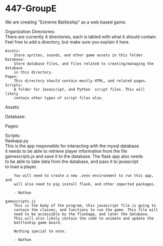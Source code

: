 # 447-GroupE
We are creating "Extreme Battleship" as a web based game.    

Organization Directories:  
    There are currently 4 directories, each is labled with what it should contain.  
    Feel free to add a directory, but make sure you explain it here.  
      
    Assets:  
        Store sprites, sounds, and other game assets in this folder.  
    Database:  
        Store database files, and files related to creating/managing the database  
        in this directory.  
    Pages:  
        This directory should contain mostly HTML, and related pages.  
    Scripts:  
        A folder for Javascript, and Python  script files. This will likely  
        contain other types of script files also.  
  
Assets:
  
Database:  
  
Pages:  
  
Scripts:  
    flaskapp.py  
        This is the app responsible for interacting with the mysql database  
        it needs to be able to retrieve player information from the file  
        gamescripts.js and save it to the database. The flask app also needs  
        to be able to take data from the database, and pass it to javascript  
        to load a player.  
  
        You will need to create a new .venv environment to run this app, and  
        will also need to pip install flask, and other imported packages.  
          
        - Nathan  
          
    gamescripts.js
        This is the body of the program, this javascript file is going to  
        contain the classes, and functions to run the game. This file will  
        need to be accessible by the flaskapp, and later the database.  
        This will also likely contain the code to animate and update the  
        battleship game board.  
          
        Nothing special to note.  
          
        - Nathan  